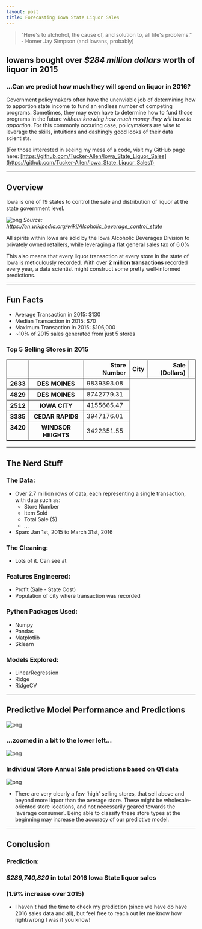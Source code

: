 ```yaml
---
layout: post
title: Forecasting Iowa State Liquor Sales
---
```



> "Here's to alchohol, the cause of, and solution to, all life's problems." - Homer Jay Simpson (and Iowans, probably)

## Iowans bought over *\$284 million dollars* worth of liquor in 2015
### ...Can we predict how much they will spend on liquor in 2016?

Government policymakers often have the unenviable job of determining how to apportion state income to fund an endless number of competing programs. Sometimes, they may even have to determine how to fund those programs in the future *without knowing how much money they will have to apportion*. For this commonly occuring case, policymakers are wise to leverage the skills, intuitions and dashingly good looks of their data scientists.

(For those interested in seeing my mess of a code, visit my GitHub page here: [https://github.com/Tucker-Allen/Iowa_State_Liquor_Sales](https://github.com/Tucker-Allen/Iowa_State_Liquor_Sales))

---

## Overview

Iowa is one of 19 states to control the sale and distribution of liquor at the state government level. 

![png](../images/iowa_liquor_blog_files/Map.png)
*Source: https://en.wikipedia.org/wiki/Alcoholic_beverage_control_state*

All spirits within Iowa are sold by the Iowa Alcoholic Beverages Division to privately owned retailers, while leveraging a flat general sales tax of 6.0% 

This also means that every liquor transaction at every store in the state of Iowa is meticulously recorded. With over **2 million transactions** recorded every year, a data scientist might construct some pretty well-informed predictions.

---

## Fun Facts

- Average Transaction in 2015:  \$130
- Median Transaction in 2015:   \$70
- Maximum Transaction in 2015:  \$106,000
- ~10% of 2015 sales generated from just 5 stores


### Top 5 Selling Stores in 2015


<div>
<style>
    .dataframe thead tr:only-child th {
        text-align: right;
    }

    .dataframe thead th {
        text-align: left;
    }

    .dataframe tbody tr th {
        vertical-align: top;
    }
</style>
<table border="1" class="dataframe">
  <thead>
    <tr style="text-align: left;">
      <th></th>
      <th></th>
      <th>Store Number</th>
      <th>City</th>
      <th>Sale (Dollars)</th>
      <th></th>
    </tr>
  </thead>
  <tbody>
    <tr>
      <th>2633</th>
      <th>DES MOINES</th>
      <td>9839393.08</td>
    </tr>
    <tr>
      <th>4829</th>
      <th>DES MOINES</th>
      <td>8742779.31</td>
    </tr>
    <tr>
      <th>2512</th>
      <th>IOWA CITY</th>
      <td>4155665.47</td>
    </tr>
    <tr>
      <th>3385</th>
      <th>CEDAR RAPIDS</th>
      <td>3947176.01</td>
    </tr>
    <tr>
      <th>3420</th>
      <th>WINDSOR HEIGHTS</th>
      <td>3422351.55</td>
    </tr>
  </tbody>
</table>
</div>



---

## The Nerd Stuff

### The Data:

- Over 2.7 million rows of data, each representing a single transaction, with data such as:
    - Store Number
    - Item Sold
    - Total Sale (\$)
    - ...
- Span: Jan 1st, 2015 to March 31st, 2016

### The Cleaning:

- Lots of it. Can see at 

### Features Engineered:
- Profit (Sale - State Cost)
- Population of city where transaction was recorded

### Python Packages Used:
- Numpy
- Pandas
- Matplotlib
- Sklearn

### Models Explored:
- LinearRegression
- Ridge
- RidgeCV

---

## Predictive Model Performance and Predictions

![png](../images/iowa_liquor_blog_files/model_1.png)

### ...zoomed in a bit to the lower left...

![png](../images/iowa_liquor_blog_files/model_2.png)

### Individual Store Annual Sale predictions based on Q1 data

![png](../images/iowa_liquor_blog_files/iowa_liquor_blog_9_1.png)


   * There are very clearly a few 'high' selling stores, that sell above and beyond more liquor than the average store. These might be wholesale-oriented store locations, and not necessarily geared towards the 'average consumer'. Being able to classify these store types at the beginning may increase the accuracy of our predictive model.
   
---

## Conclusion
### Prediction:
### *\$289,740,820* in total 2016 Iowa State liquor sales
### (1.9% increase over 2015)


- I haven't had the time to check my prediction (since we have do have 2016 sales data and all), but feel free to reach out let me know how right/wrong I was if you know!
